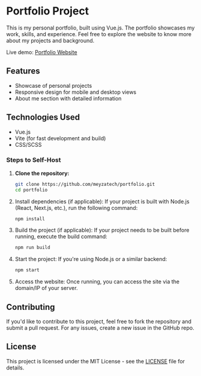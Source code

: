 # Portfolio Project

This is my personal portfolio, built using Vue.js. The portfolio showcases my work, skills, and experience. Feel free to explore the website to know more about my projects and background.

Live demo: [Portfolio Website](https://portfolio-1kan-git-main-saransaranklives-projects.vercel.app/)

## Features
- Showcase of personal projects
- Responsive design for mobile and desktop views
- About me section with detailed information

## Technologies Used
- Vue.js
- Vite (for fast development and build)
- CSS/SCSS

### Steps to Self-Host

1. **Clone the repository:**
   ```bash
   git clone https://github.com/meyzatech/portfolio.git
   cd portfolio

2. Install dependencies (if applicable): If your project is built with Node.js (React, Next.js, etc.), run the following command:
   ```bash
   npm install
   
3. Build the project (if applicable): If your project needs to be built before running, execute the build command:
   ```bash
   npm run build

4. Start the project: If you're using Node.js or a similar backend:
   ```bash
   npm start

5. Access the website: Once running, you can access the site via the domain/IP of your server.

## Contributing
If you'd like to contribute to this project, feel free to fork the repository and submit a pull request. For any issues, create a new issue in the GitHub repo.

## License
This project is licensed under the MIT License - see the [LICENSE]() file for details.

